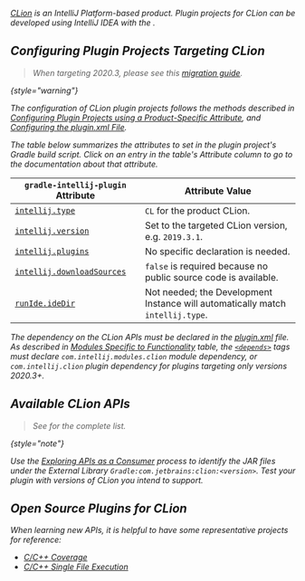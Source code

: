 [//]: # (title: CLion Plugin Development)

<!-- Copyright 2000-2023 JetBrains s.r.o. and other contributors. Use of this source code is governed by the Apache 2.0 license that can be found in the LICENSE file. -->

<var name="productID" value="clion"/>
<include from="snippets.md" element-id="jetbrainsIDE_TLDR"/>

[CLion](https://www.jetbrains.com/clion/) is an IntelliJ Platform-based product.
Plugin projects for CLion can be developed using IntelliJ IDEA with the [](tools_gradle_intellij_plugin.md).

<include from="snippets.md" element-id="jetbrainsProductOpenSourceLicense"/>

## Configuring Plugin Projects Targeting CLion

> When targeting 2020.3, please see this [migration guide](https://blog.jetbrains.com/clion/2020/12/migration-guide-for-plugins-2020-3/).
>
{style="warning"}

The configuration of CLion plugin projects follows the methods described in [Configuring Plugin Projects using a Product-Specific Attribute](dev_alternate_products.md#configuring-plugin-projects-using-a-product-specific-attribute), and [Configuring the plugin.xml File](dev_alternate_products.md#configuring-pluginxml).

The table below summarizes the [](tools_gradle_intellij_plugin.md) attributes to set in the plugin project's Gradle build script.
Click on an entry in the table's *Attribute* column to go to the documentation about that attribute.

| `gradle-intellij-plugin` Attribute                                                               | Attribute Value                                                                |
|--------------------------------------------------------------------------------------------------|--------------------------------------------------------------------------------|
| [`intellij.type`](tools_gradle_intellij_plugin.md#intellij-extension-type)                       | `CL` for the product CLion.                                                    |
| [`intellij.version`](tools_gradle_intellij_plugin.md#intellij-extension-version)                 | Set to the targeted CLion version, e.g. `2019.3.1`.                            |
| [`intellij.plugins`](tools_gradle_intellij_plugin.md#intellij-extension-plugins)                 | No specific declaration is needed.                                             |
| [`intellij.downloadSources`](tools_gradle_intellij_plugin.md#intellij-extension-downloadsources) | `false` is required because no public source code is available.                |
| [`runIde.ideDir`](tools_gradle_intellij_plugin.md#tasks-runide-idedir)                            | Not needed; the Development Instance will automatically match `intellij.type`. |

The dependency on the CLion APIs must be declared in the <path>[plugin.xml](plugin_configuration_file.md)</path> file.
As described in [Modules Specific to Functionality](plugin_compatibility.md#modules-specific-to-functionality) table, the [`<depends>`](plugin_configuration_file.md#idea-plugin__depends) tags must declare `com.intellij.modules.clion` module dependency, or `com.intellij.clion` plugin dependency for plugins targeting only versions 2020.3+.

## Available CLion APIs

> See [](clion_extension_point_list.md) for the complete list.
>
{style="note"}

Use the [Exploring APIs as a Consumer](plugin_compatibility.md#exploring-apis-as-a-consumer) process to identify the JAR files under the External Library `Gradle:com.jetbrains:clion:<version>`.
Test your plugin with versions of CLion you intend to support.

## Open Source Plugins for CLion
When learning new APIs, it is helpful to have some representative projects for reference:
* [C/C++ Coverage](https://github.com/zero9178/C-Cpp-Coverage-for-CLion)
* [C/C++ Single File Execution](https://github.com/corochann/SingleFileExecutionPlugin)
